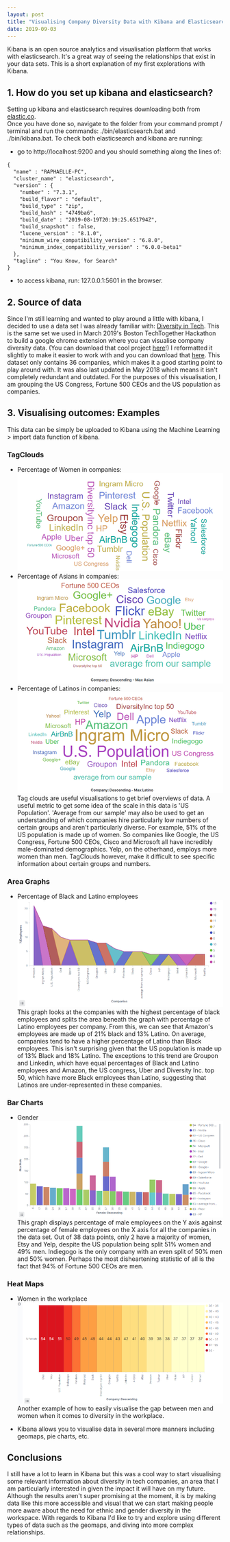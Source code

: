 ```yaml
---
layout: post
title: "Visualising Company Diversity Data with Kibana and Elasticsearch"
date: 2019-09-03
---
```



Kibana is an open source analytics and visualisation platform that works with elasticsearch. 
It's a great way of seeing the relationships that exist in your data sets. This is a short explanation of my first explorations with Kibana.

## 1. How do you set up kibana and elasticsearch?
Setting up kibana and elasticsearch requires downloading both from [elastic.co](https://www.elastic.co/products/elastic-stack).  
Once you have done so, navigate to the folder from your command prompt / terminal and run the commands: ./bin/elasticsearch.bat
and ./bin/kibana.bat. To check both elasticsearch and kibana are running:
- go to http://localhost:9200 and you should something along the lines of:
```
{
  "name" : "RAPHAELLE-PC",
  "cluster_name" : "elasticsearch",
  "version" : {
    "number" : "7.3.1",
    "build_flavor" : "default",
    "build_type" : "zip",
    "build_hash" : "4749ba6",
    "build_date" : "2019-08-19T20:19:25.651794Z",
    "build_snapshot" : false,
    "lucene_version" : "8.1.0",
    "minimum_wire_compatibility_version" : "6.8.0",
    "minimum_index_compatibility_version" : "6.0.0-beta1"
  },
  "tagline" : "You Know, for Search"
}
```
- to access kibana, run: 127.0.0.1:5601 in the browser.

## 2. Source of data
Since I'm still learning and wanted to play around a little with kibana, I decided to use a data set I was already familiar with: 
[Diversity in Tech](https://informationisbeautiful.net/visualizations/diversity-in-tech/). This is the same set we used in March 2019's
Boston TechTogether Hackathon to build a google chrome extension where you can visualise company diversity data. (You can download that
cool project [here](https://github.com/raphaelletseng/know_your_company)!) 
I reformatted it slightly to make it easier to work with and you can download that [here](https://github.com/raphaelletseng/hello-world/blob/master/employeediversity5.csv).
This dataset only contains 36 companies, which makes it a good starting point to play around with. It was also last updated in May 2018
which means it isn't completely redundant and outdated. 
For the purposes of this visualisation, I am grouping the US Congress, Fortune 500 CEOs and the US population as companies. 

## 3. Visualising outcomes: Examples
This data can be simply be uploaded to Kibana using the Machine Learning > import data function of kibana.

### TagClouds
- Percentage of Women in companies:
![Link](/assets/img/Percentage%20Female%20Tag%20Cloud.PNG)
- Percentage of Asians in companies:
![Link](/assets/img/AsianTagCloud.PNG)
- Percentage of Latinos in companies:
![Link](/assets/img/LatinoTagCloud.PNG)
Tag clouds are useful visualisations to get brief overviews of data. A useful metric to get some idea of the scale in this data is 'US Population'. 'Average from our sample' may also be used to get an understanding of which companies hire particularly low numbers of certain groups and aren't particularly diverse. For example, 51% of the US population is made up of women. So companies like Google, the US Congress, Fortune 500 CEOs, Cisco and Microsoft all have incredibly male-dominated demographics. Yelp, on the otherhand, employs more women than men. TagClouds however, make it difficult to see specific information about certain groups and numbers. 

### Area Graphs
- Percentage of Black and Latino employees 
![Link](/assets/img/Black_Latino.PNG)
This graph looks at the companies with the highest percentage of black employees and splits the area beneath the graph with percentage of Latino employees per company. From this, we can see that Amazon's employees are made up of 21% black and 13% Latino. On average, companies tend to have a higher percentage of Latino than Black employees. This isn't surprising given that the US population is made up of 13% Black and 18% Latino. The exceptions to this trend are Groupon and Linkedin, which have equal percentages of Black and Latino employees and Amazon, the US congress, Uber and Diversity Inc. top 50, which have more Black employees than Latino, suggesting that Latinos are under-represented in these companies. 

### Bar Charts
- Gender
![Link](/assets/img/Gender2.PNG)
This graph displays percentage of male employees on the Y axis against percentage of female employees on the X axis for all the companies in the data set. Out of 38 data points, only 2 have a majority of women, Etsy and Yelp, despite the US population being split 51% women and 49% men. Indiegogo is the only company with an even split of 50% men and 50% women. Perhaps the most disheartening statistic of all is the fact that 94% of Fortune 500 CEOs are men. 

### Heat Maps
- Women in the workplace
![Link](/assets/img/WomenHeatMap.PNG)
Another example of how to easily visualise the gap between men and women when it comes to diversity in the workplace. 

- Kibana allows you to visualise data in several more manners including geomaps, pie charts, etc. 

## Conclusions
I still have a lot to learn in Kibana but this was a cool way to start visualising some relevant information about diversity in tech companies, an area that I am particularly interested in given the impact it will have on my future. Although the results aren't super promising at the moment, it is by making data like this more accessible and visual that we can start making people more aware about the need for ethnic and gender diversity in the workspace. 
With regards to Kibana I'd like to try and explore using different types of data such as the geomaps, and diving into more complex relationships.

